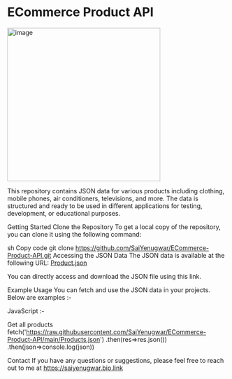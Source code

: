 # ECommerce Product API
<img width="350" alt="image" src="https://github.com/user-attachments/assets/3f3602eb-5035-471d-be14-ee4b911aa4d8">

This repository contains JSON data for various products including clothing, mobile phones, air conditioners, televisions, and more. The data is structured and ready to be used in different applications for testing, development, or educational purposes.

Getting Started
Clone the Repository
To get a local copy of the repository, you can clone it using the following command:

sh
Copy code
git clone https://github.com/SaiYenugwar/ECommerce-Product-API.git
Accessing the JSON Data
The JSON data is available at the following URL:
[Product.json]([https://raw.githubusercontent.com/SaiYenugwar/ECommerce-Product-API/main/Products.json])

You can directly access and download the JSON file using this link.

Example Usage
You can fetch and use the JSON data in your projects. Below are examples :-

JavaScript :-

Get all products
fetch('https://raw.githubusercontent.com/SaiYenugwar/ECommerce-Product-API/main/Products.json')
            .then(res=>res.json())
            .then(json=>console.log(json))




Contact
If you have any questions or suggestions, please feel free to reach out to me at https://saiyenugwar.bio.link


